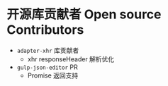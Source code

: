 # 开源库贡献者 Open source Contributors

- `adapter-xhr` 库贡献者
  - xhr responseHeader 解析优化
- `gulp-json-editor` PR
  - Promise 返回支持
